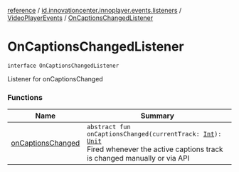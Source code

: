 [reference](../../../index.md) / [id.innovationcenter.innoplayer.events.listeners](../../index.md) / [VideoPlayerEvents](../index.md) / [OnCaptionsChangedListener](./index.md)

# OnCaptionsChangedListener

`interface OnCaptionsChangedListener`

Listener for onCaptionsChanged

### Functions

| Name | Summary |
|---|---|
| [onCaptionsChanged](on-captions-changed.md) | `abstract fun onCaptionsChanged(currentTrack: `[`Int`](https://kotlinlang.org/api/latest/jvm/stdlib/kotlin/-int/index.html)`): `[`Unit`](https://kotlinlang.org/api/latest/jvm/stdlib/kotlin/-unit/index.html)<br>Fired whenever the active captions track is changed manually or via API |
